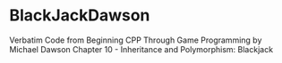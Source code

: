 # BlackJackDawson
Verbatim Code from Beginning CPP Through Game Programming by Michael Dawson Chapter 10 - Inheritance and Polymorphism: Blackjack
